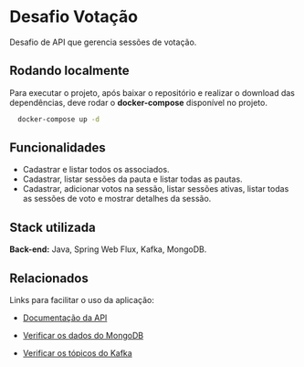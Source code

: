 
# Desafio Votação

Desafio de API que gerencia sessões de votação.


## Rodando localmente

Para executar o projeto, após baixar o repositório e realizar o download das dependências, deve rodar o **docker-compose** disponível no projeto.



```bash
  docker-compose up -d
```



## Funcionalidades

- Cadastrar e listar todos os associados.
- Cadastrar, listar sessões da pauta e listar todas as pautas.
- Cadastrar, adicionar votos na sessão, listar sessões ativas, listar todas as sessões de voto e mostrar detalhes da sessão.


## Stack utilizada

**Back-end:** Java, Spring Web Flux, Kafka, MongoDB.


## Relacionados

Links para facilitar o uso da aplicação:

- [Documentação da API](http://localhost:8090/api)

- [Verificar os dados do MongoDB](http://localhost:8081/db/votes/)

- [Verificar os tópicos do Kafka](http://localhost:19000/)
